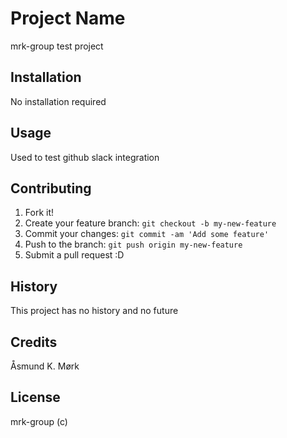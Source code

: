 # Project Name

mrk-group test project

## Installation

No installation required

## Usage

Used to test github slack integration

## Contributing

1. Fork it!
2. Create your feature branch: `git checkout -b my-new-feature`
3. Commit your changes: `git commit -am 'Add some feature'`
4. Push to the branch: `git push origin my-new-feature`
5. Submit a pull request :D

## History

This project has no history and no future

## Credits

Åsmund K. Mørk

## License

mrk-group (c)
